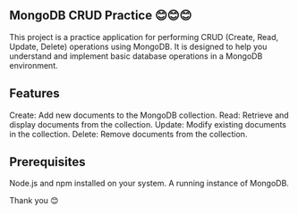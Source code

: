 MongoDB CRUD Practice 😊😊😊
-----------------------------------
This project is a practice application for performing CRUD (Create, Read, Update, Delete) operations using MongoDB. 
It is designed to help you understand and implement basic database operations in a MongoDB environment.

Features
---------
Create: Add new documents to the MongoDB collection.
Read: Retrieve and display documents from the collection.
Update: Modify existing documents in the collection.
Delete: Remove documents from the collection.

Prerequisites
-------------
Node.js and npm installed on your system.
A running instance of MongoDB.

Thank you 😊
